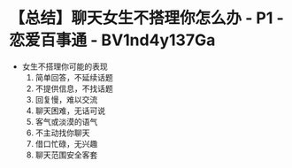 # 【总结】聊天女生不搭理你怎么办 - P1 - 恋爱百事通 - BV1nd4y137Ga

-   女生不搭理你可能的表现
    1.  简单回答，不延续话题
    2.  不提供信息，不找话题
    3.  回复慢，难以交流
    4.  聊天困难，无话可说
    5.  客气或淡漠的语气
    6.  不主动找你聊天
    7.  借口忙碌，无兴趣
    8.  聊天范围安全客套